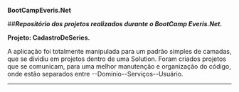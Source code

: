 **BootCampEveris.Net**

##_**Repositório dos projetos realizados durante o BootCamp Everis.Net.**_

**Projeto: CadastroDeSeries.**

A aplicação foi totalmente manipulada para um padrão simples de camadas, que se dividiu em projetos dentro de uma Solution. Foram criados projetos que se comunicam, para uma melhor manutenção e organização do código, onde estão separados entre --Domínio--Serviços--Usuário. 
***
